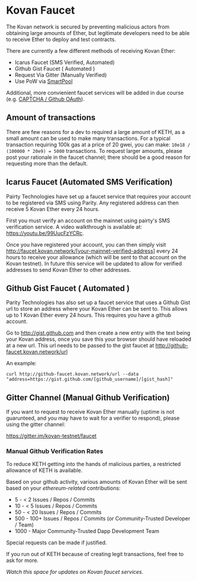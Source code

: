 # Kovan Faucet

The Kovan network is secured by preventing malicious actors from obtaining large amounts of Ether, but legitimate developers need to be able to receive Ether to deploy and test contracts.

There are currently a few different methods of receiving Kovan Ether:

* Icarus Faucet (SMS Verified, Automated)
* Github Gist Faucet ( Automated )
* Request Via Gitter (Manually Verified)
* Use PoW via [SmartPool](https://medium.com/smartpool/smartpool-alpha-release-472d60f1ef7b#.5tryckqwb)

Additional, more convienient faucet services will be added in due course (e.g. [CAPTCHA / Github OAuth](https://github.com/kovan-testnet/KIPs/issues/2)).

## Amount of transactions

There are few reasons for a dev to required a large amount of KETH, as a small amount can be used to make many transactions. For a typical transaction requiring 100k gas at a price of 20 gwei, you can make: `10e18 / (100000 * 20e9) = 5000` transactions. To request larger amounts, please post your rationale in the faucet channel; there should be a good reason for requesting more than the default.

## Icarus Faucet (Automated SMS Verification)

Pairty Technologies have set up a faucet service that requires your account to be registered via SMS using Parity. Any registered address can then receive 5 Kovan Ether every 24 hours.

First you must verify an account on the mainnet using pairty's SMS verification service. A video walkthrough is available at: https://youtu.be/99UucFzYCRc.

Once you have registered your account, you can then simply visit http://faucet.kovan.network/[your-mainnet-verified-address] every 24 hours to receive your allowance (which will be sent to that account on the Kovan testnet). In future this service will be updated to allow for verified addresses to send Kovan Ether to other addresses.

## Github Gist Faucet ( Automated )

Parity Technologies has also set up a faucet service that uses a Github Gist url to store an address where your Kovan Ether can be sent to. This allows up to 1 Kovan Ether every 24 hours. This requires you have a github account.

Go to http://gist.github.com and then create a new entry with the text being your Kovan address, once you save this your browser should have reloaded at a new url. This url needs to be passed to the gist faucet at http://github-faucet.kovan.network/url

An example:
```
curl http://github-faucet.kovan.network/url --data "address=https://gist.github.com/[github_username]/[gist_hash]"
```


## Gitter Channel (Manual Github Verification)

If you want to request to receive Kovan Ether manually (uptime is not guarunteed, and you may have to wait for a verifier to respond), please using the gitter channel:

https://gitter.im/kovan-testnet/faucet

### Manual Github Verification Rates

To reduce KETH getting into the hands of malicious parties, a restricted allowance of KETH is available.

Based on your github activity, various amounts of Kovan Ether will be sent based on your *ethereum-related* contributions:

* 5 - < 2 Issues / Repos / Commits 
* 10 - < 5 Issues / Repos / Commits
* 50 - < 20 Issues / Repos / Commits
* 500 - 100+ Issues / Repos / Commits (or Community-Trusted Developer / Team)
* 1000 - Major Community-Trusted Dapp Development Team

Special requests can be made if justified.

If you run out of KETH because of creating legit transactions, feel free to ask for more.

*Watch this space for updates on Kovan faucet services.*
